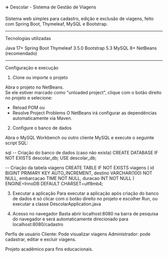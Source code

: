 ✈️ Descolar - Sistema de Gestão de Viagens

Sistema web simples para cadastro, edição e exclusão de viagens, feito com Spring Boot, Thymeleaf, MySQL e Bootstrap.

---

Tecnologias utilizadas

Java 17+
Spring Boot
Thymeleaf 3.5.0
Bootstrap 5.3
MySQL 8+
NetBeans (recomendado)

---

Configuração e execução

1. Clone ou importe o projeto

Abra o projeto no NetBeans.  
Se ele estiver marcado como "unloaded project", clique com o botão direito no projeto e selecione:

- Reload POM 
ou  
- Resolve Project Problems 
O NetBeans irá configurar as dependências automaticamente via Maven.


2. Configure o banco de dados

Abra o MySQL Workbench ou outro cliente MySQL e execute o seguinte script SQL:

sql
-- Criação do banco de dados (caso não exista)
CREATE DATABASE IF NOT EXISTS descolar_db;
USE descolar_db;

-- Criação da tabela viagens
CREATE TABLE IF NOT EXISTS viagens (
    id BIGINT PRIMARY KEY AUTO_INCREMENT,
    destino VARCHAR(100) NOT NULL,
    embarcacao TIME NOT NULL,
    duracao INT NOT NULL
) ENGINE=InnoDB DEFAULT CHARSET=utf8mb4;

3. Executar a aplicação
Para executar a aplicação após criação do banco de dados é só clicar com o botão direito no projeto e escolher Run, ou executar a classe DescolarApplication.java

4. Acesso no navegador
Basta abrir localhost:8080 na barra de pesquisa do navegador e será automaticamente direcionado para localhost:8080/cadastro 

Perfis de usuário
Cliente: Pode visualizar viagens 
Administrador: pode cadastrar, editar e excluir viagens.




Projeto acadêmico para fins educacionais.
